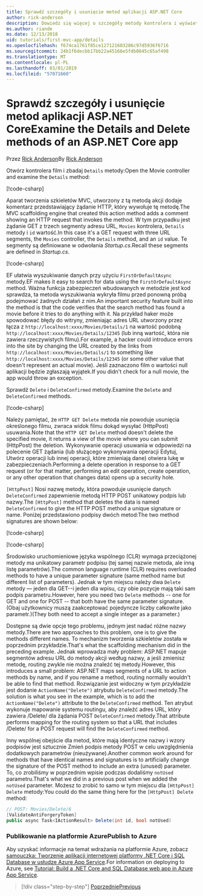 ```yaml
---
title: Sprawdź szczegóły i usunięcie metod aplikacji ASP.NET Core
author: rick-anderson
description: Dowiedz się więcej o szczegóły metody kontrolera i wyświetlanie w podstawowej aplikacji ASP.NET Core MVC.
ms.author: riande
ms.date: 12/13/2018
uid: tutorials/first-mvc-app/details
ms.openlocfilehash: f674ca1761f85ce127121603286c97d5936f6716
ms.sourcegitcommit: 24b1f6decbb17bb22a45166e5fdb0845c65af498
ms.translationtype: MT
ms.contentlocale: pl-PL
ms.lasthandoff: 03/01/2019
ms.locfileid: "57071660"
---
```

# <a name="examine-the-details-and-delete-methods-of-an-aspnet-core-app"></a><span data-ttu-id="1c959-103">Sprawdź szczegóły i usunięcie metod aplikacji ASP.NET Core</span><span class="sxs-lookup"><span data-stu-id="1c959-103">Examine the Details and Delete methods of an ASP.NET Core app</span></span>

<span data-ttu-id="1c959-104">Przez [Rick Anderson](https://twitter.com/RickAndMSFT)</span><span class="sxs-lookup"><span data-stu-id="1c959-104">By [Rick Anderson](https://twitter.com/RickAndMSFT)</span></span>

<span data-ttu-id="1c959-105">Otwórz kontrolera film i zbadaj `Details` metody:</span><span class="sxs-lookup"><span data-stu-id="1c959-105">Open the Movie controller and examine the `Details` method:</span></span>

[!code-csharp[](start-mvc/sample/MvcMovie22/Controllers/MoviesController.cs?name=snippet_details)]

<span data-ttu-id="1c959-106">Aparat tworzenia szkieletów MVC, utworzony z tą metodą akcji dodaje komentarz przedstawiający żądanie HTTP, który wywołuje tę metodę.</span><span class="sxs-lookup"><span data-stu-id="1c959-106">The MVC scaffolding engine that created this action method adds a comment showing an HTTP request that invokes the method.</span></span> <span data-ttu-id="1c959-107">W tym przypadku jest żądanie GET z trzech segmenty adresu URL, `Movies` kontrolera, `Details` metody i `id` wartość.</span><span class="sxs-lookup"><span data-stu-id="1c959-107">In this case it's a GET request with three URL segments, the `Movies` controller, the `Details` method, and an `id` value.</span></span> <span data-ttu-id="1c959-108">Te segmenty są definiowane w odwołania *Startup.cs*.</span><span class="sxs-lookup"><span data-stu-id="1c959-108">Recall these segments are defined in *Startup.cs*.</span></span>

[!code-csharp[](start-mvc/sample/MvcMovie/Startup.cs?highlight=5&name=snippet_1)]

<span data-ttu-id="1c959-109">EF ułatwia wyszukiwanie danych przy użyciu `FirstOrDefaultAsync` metody.</span><span class="sxs-lookup"><span data-stu-id="1c959-109">EF makes it easy to search for data using the `FirstOrDefaultAsync` method.</span></span> <span data-ttu-id="1c959-110">Ważna funkcja zabezpieczeń wbudowanych w metodzie jest kod sprawdza, ta metoda wyszukiwania wykryła filmu przed ponowną próbą podejmować żadnych działań z nim.</span><span class="sxs-lookup"><span data-stu-id="1c959-110">An important security feature built into the method is that the code verifies that the search method has found a movie before it tries to do anything with it.</span></span> <span data-ttu-id="1c959-111">Na przykład haker może spowodować błędy do witryny, zmieniając adres URL utworzony przez łącza z `http://localhost:xxxx/Movies/Details/1` na wartość podobną `http://localhost:xxxx/Movies/Details/12345` (lub inną wartość, która nie zawiera rzeczywistych filmu).</span><span class="sxs-lookup"><span data-stu-id="1c959-111">For example, a hacker could introduce errors into the site by changing the URL created by the links from `http://localhost:xxxx/Movies/Details/1` to something like  `http://localhost:xxxx/Movies/Details/12345` (or some other value that doesn't represent an actual movie).</span></span> <span data-ttu-id="1c959-112">Jeśli zaznaczono film o wartości null aplikacji będzie zgłaszają wyjątek.</span><span class="sxs-lookup"><span data-stu-id="1c959-112">If you didn't check for a null movie, the app would throw an exception.</span></span>

<span data-ttu-id="1c959-113">Sprawdź `Delete` i `DeleteConfirmed` metody.</span><span class="sxs-lookup"><span data-stu-id="1c959-113">Examine the `Delete` and `DeleteConfirmed` methods.</span></span>

[!code-csharp[](start-mvc/sample/MvcMovie22/Controllers/MoviesController.cs?name=snippet_delete)]

<span data-ttu-id="1c959-114">Należy pamiętać, że `HTTP GET Delete` metoda nie powoduje usunięcia określonego filmu, zwraca widok filmu dokąd wysyłać (HttpPost) usuwania.</span><span class="sxs-lookup"><span data-stu-id="1c959-114">Note that the `HTTP GET Delete` method doesn't delete the specified movie, it returns a view of the movie where you can submit (HttpPost) the deletion.</span></span> <span data-ttu-id="1c959-115">Wykonywanie operacji usuwania w odpowiedzi na polecenie GET żądania (lub służącego wykonywania operacji Edytuj, Utwórz operacji lub innej operacji, które zmieniają dane) otwiera lukę w zabezpieczeniach.</span><span class="sxs-lookup"><span data-stu-id="1c959-115">Performing a delete operation in response to a GET request (or for that matter, performing an edit operation, create operation, or any other operation that changes data) opens up a security hole.</span></span>

<span data-ttu-id="1c959-116">`[HttpPost]` Nosi nazwę metody, która powoduje usunięcie danych `DeleteConfirmed` zapewnienie metodą HTTP POST unikatowy podpis lub nazwy.</span><span class="sxs-lookup"><span data-stu-id="1c959-116">The `[HttpPost]` method that deletes the data is named `DeleteConfirmed` to give the HTTP POST method a unique signature or name.</span></span> <span data-ttu-id="1c959-117">Poniżej przedstawiono podpisy dwóch metod:</span><span class="sxs-lookup"><span data-stu-id="1c959-117">The two method signatures are shown below:</span></span>

[!code-csharp[](start-mvc/sample/MvcMovie/Controllers/MoviesController.cs?name=snippet_delete2)]

[!code-csharp[](start-mvc/sample/MvcMovie/Controllers/MoviesController.cs?name=snippet_delete3)]

<span data-ttu-id="1c959-118">Środowisko uruchomieniowe języka wspólnego (CLR) wymaga przeciążonej metody ma unikatowy parametr podpisu (tej samej nazwie metoda, ale inną listę parametrów).</span><span class="sxs-lookup"><span data-stu-id="1c959-118">The common language runtime (CLR) requires overloaded methods to have a unique parameter signature (same method name but different list of parameters).</span></span> <span data-ttu-id="1c959-119">Jednak w tym miejscu należy dwa `Delete` metody — jeden dla GET--i jeden dla wpisu, czy obie pozycje mają taki sam podpis parametru.</span><span class="sxs-lookup"><span data-stu-id="1c959-119">However, here you need two `Delete` methods -- one for GET and one for POST -- that both have the same parameter signature.</span></span> <span data-ttu-id="1c959-120">(Obaj użytkownicy muszą zaakceptować pojedyncze liczby całkowite jako parametr.)</span><span class="sxs-lookup"><span data-stu-id="1c959-120">(They both need to accept a single integer as a parameter.)</span></span>

<span data-ttu-id="1c959-121">Dostępne są dwie opcje tego problemu, jednym jest nadać różne nazwy metody.</span><span class="sxs-lookup"><span data-stu-id="1c959-121">There are two approaches to this problem, one is to give the methods different names.</span></span> <span data-ttu-id="1c959-122">To mechanizm tworzenia szkieletów została w poprzednim przykładzie.</span><span class="sxs-lookup"><span data-stu-id="1c959-122">That's what the scaffolding mechanism did in the preceding example.</span></span> <span data-ttu-id="1c959-123">Jednak wprowadza mały problem: ASP.NET mapuje segmentów adresu URL do metody akcji według nazwy, a jeśli zmienisz metodę, routing zwykle nie można znaleźć tej metody.</span><span class="sxs-lookup"><span data-stu-id="1c959-123">However, this introduces a small problem: ASP.NET maps segments of a URL to action methods by name, and if you rename a method, routing normally wouldn't be able to find that method.</span></span> <span data-ttu-id="1c959-124">Rozwiązanie jest widoczny w tym przykładzie jest dodanie `ActionName("Delete")` atrybutu `DeleteConfirmed` metody.</span><span class="sxs-lookup"><span data-stu-id="1c959-124">The solution is what you see in the example, which is to add the `ActionName("Delete")` attribute to the `DeleteConfirmed` method.</span></span> <span data-ttu-id="1c959-125">Ten atrybut wykonuje mapowanie systemu routingu, aby znaleźć adres URL, który zawiera /Delete/ dla żądania POST `DeleteConfirmed` metody.</span><span class="sxs-lookup"><span data-stu-id="1c959-125">That attribute performs mapping for the routing system so that a URL that includes /Delete/ for a POST request will find the `DeleteConfirmed` method.</span></span>

<span data-ttu-id="1c959-126">Inny wspólnej obejście dla metod, które mają identyczne nazwy i wzory podpisów jest sztucznie Zmień podpis metody POST w celu uwzględnienia dodatkowych parametrów (nieużywane).</span><span class="sxs-lookup"><span data-stu-id="1c959-126">Another common work around for methods that have identical names and signatures is to artificially change the signature of the POST method to include an extra (unused) parameter.</span></span> <span data-ttu-id="1c959-127">To, co zrobiliśmy w poprzednim wpisie podczas dodaliśmy `notUsed` parametru.</span><span class="sxs-lookup"><span data-stu-id="1c959-127">That's what we did in a previous post when we added the `notUsed` parameter.</span></span> <span data-ttu-id="1c959-128">Możesz to zrobić to samo w tym miejscu dla `[HttpPost] Delete` metody:</span><span class="sxs-lookup"><span data-stu-id="1c959-128">You could do the same thing here for the `[HttpPost] Delete` method:</span></span>

```csharp
// POST: Movies/Delete/6
[ValidateAntiForgeryToken]
public async Task<IActionResult> Delete(int id, bool notUsed)
```

### <a name="publish-to-azure"></a><span data-ttu-id="1c959-129">Publikowanie na platformie Azure</span><span class="sxs-lookup"><span data-stu-id="1c959-129">Publish to Azure</span></span>

<span data-ttu-id="1c959-130">Aby uzyskać informacje na temat wdrażania na platformie Azure, zobacz [samouczka: Tworzenie aplikacji internetowej platformy .NET Core i SQL Database w usłudze Azure App Service](/azure/app-service/app-service-web-tutorial-dotnetcore-sqldb).</span><span class="sxs-lookup"><span data-stu-id="1c959-130">For information on deploying to Azure, see [Tutorial: Build a .NET Core and SQL Database web app in Azure App Service](/azure/app-service/app-service-web-tutorial-dotnetcore-sqldb).</span></span>

> [!div class="step-by-step"]
> [<span data-ttu-id="1c959-131">Poprzednie</span><span class="sxs-lookup"><span data-stu-id="1c959-131">Previous</span></span>](validation.md)
